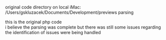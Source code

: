 original code directory on local iMac:
/Users/gskluzacek/Documents/Development/previews parsing

this is the original php code  
i believe the parsing was complete but there was still some issues regarding the identification of issues were being handled
